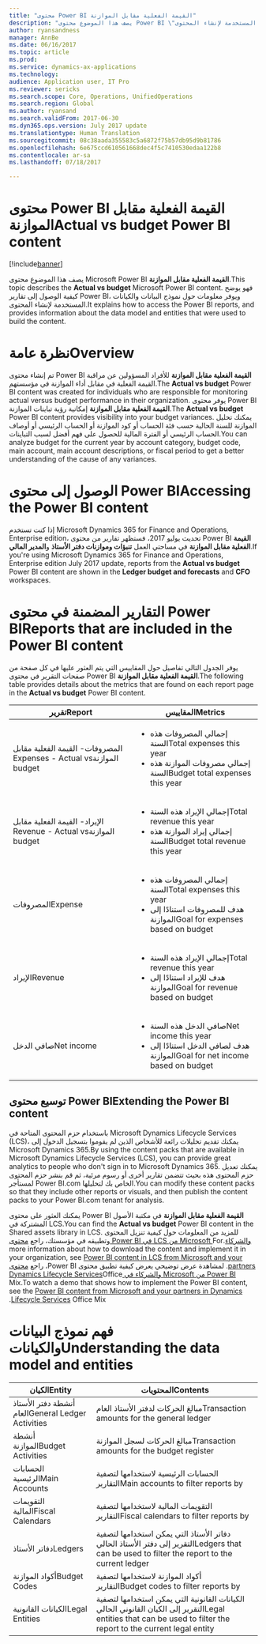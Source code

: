```yaml
---
title: "محتوى Power BI القيمة الفعلية مقابل الموازنة"
description: "يصف هذا الموضوع محتوى Power BI \"القيمة الفعلية مقابل الموازنة‬\". وتوضح هذه المقالة كيفية الوصول إلى التقارير التي تم تضمينها في المحتوى، وتوفر معلومات حول نموذج البيانات والكيانات المستخدمة لإنشاء المحتوى."
author: ryansandness
manager: AnnBe
ms.date: 06/16/2017
ms.topic: article
ms.prod: 
ms.service: dynamics-ax-applications
ms.technology: 
audience: Application user, IT Pro
ms.reviewer: sericks
ms.search.scope: Core, Operations, UnifiedOperations
ms.search.region: Global
ms.author: ryansand
ms.search.validFrom: 2017-06-30
ms.dyn365.ops.version: July 2017 update
ms.translationtype: Human Translation
ms.sourcegitcommit: 08c38aada355583c5a6872f75b57db95d9b81786
ms.openlocfilehash: 6e675ccd610561668dec4f5c7410530edaa122b8
ms.contentlocale: ar-sa
ms.lasthandoff: 07/18/2017

---
```


# <a name="actual-vs-budget-power-bi-content"></a><span data-ttu-id="e21b7-104">محتوى Power BI القيمة الفعلية مقابل الموازنة</span><span class="sxs-lookup"><span data-stu-id="e21b7-104">Actual vs budget Power BI content</span></span>

[!include[banner](../includes/banner.md)]


<span data-ttu-id="e21b7-105">يصف هذا الموضوع محتوى Microsoft Power BI **القيمة الفعلية مقابل الموازنة‬**.</span><span class="sxs-lookup"><span data-stu-id="e21b7-105">This topic describes the **Actual vs budget** Microsoft Power BI content.</span></span> <span data-ttu-id="e21b7-106">فهو يوضح كيفية الوصول إلى تقارير Power BI، ويوفر معلومات حول نموذج البيانات والكيانات المستخدمة لإنشاء المحتوى.</span><span class="sxs-lookup"><span data-stu-id="e21b7-106">It explains how to access the Power BI reports, and provides information about the data model and entities that were used to build the content.</span></span> 

# <a name="overview"></a><span data-ttu-id="e21b7-107">نظرة عامة</span><span class="sxs-lookup"><span data-stu-id="e21b7-107">Overview</span></span>

<span data-ttu-id="e21b7-108">تم إنشاء محتوى Power BI **القيمة الفعلية مقابل الموازنة** للأفراد المسؤولين عن مراقبة القيمة الفعلية في مقابل أداء الموازنة في مؤسستهم.</span><span class="sxs-lookup"><span data-stu-id="e21b7-108">The **Actual vs budget** Power BI content was created for individuals who are responsible for monitoring actual versus budget performance in their organization.</span></span> <span data-ttu-id="e21b7-109">يوفر محتوى Power BI **القيمة الفعلية مقابل الموازنة** إمكانية رؤية تباينات الموازنة.</span><span class="sxs-lookup"><span data-stu-id="e21b7-109">The **Actual vs budget** Power BI content provides visibility into your budget variances.</span></span> <span data-ttu-id="e21b7-110">يمكنك تحليل الموازنة للسنة الحالية حسب فئة الحساب أو كود الموازنة أو الحساب الرئيسي أو أوصاف الحساب الرئيسي أو الفترة المالية للحصول على فهم أفضل لسبب التباينات.</span><span class="sxs-lookup"><span data-stu-id="e21b7-110">You can analyze budget for the current year by account category, budget code, main account, main account descriptions, or fiscal period to get a better understanding of the cause of any variances.</span></span> 

# <a name="accessing-the-power-bi-content"></a><span data-ttu-id="e21b7-111">الوصول إلى محتوى Power BI</span><span class="sxs-lookup"><span data-stu-id="e21b7-111">Accessing the Power BI content</span></span>
<span data-ttu-id="e21b7-112">إذا كنت تستخدم Microsoft Dynamics 365 for Finance and Operations, Enterprise edition، تحديث يوليو 2017، فستظهر تقارير من محتوى Power BI **القيمة الفعلية مقابل الموازنة** في مساحتي العمل **تنبؤات وموازنات دفتر الأستاذ** و**المدير المالي**.</span><span class="sxs-lookup"><span data-stu-id="e21b7-112">If you're using Microsoft Dynamics 365 for Finance and Operations, Enterprise edition July 2017 update, reports from the **Actual vs budget** Power BI content are shown in the **Ledger budget and forecasts** and **CFO** workspaces.</span></span>

# <a name="reports-that-are-included-in-the-power-bi-content"></a><span data-ttu-id="e21b7-113">التقارير المضمنة في محتوى Power BI</span><span class="sxs-lookup"><span data-stu-id="e21b7-113">Reports that are included in the Power BI content</span></span>
<span data-ttu-id="e21b7-114">يوفر الجدول التالي تفاصيل حول المقاييس التي يتم العثور عليها في كل صفحة من صفحات التقرير في محتوى Power BI **القيمة الفعلية مقابل الموازنة‬**.</span><span class="sxs-lookup"><span data-stu-id="e21b7-114">The following table provides details about the metrics that are found on each report page in the **Actual vs budget** Power BI content.</span></span>

| <span data-ttu-id="e21b7-115">تقرير</span><span class="sxs-lookup"><span data-stu-id="e21b7-115">Report</span></span>                      | <span data-ttu-id="e21b7-116">المقاييس</span><span class="sxs-lookup"><span data-stu-id="e21b7-116">Metrics</span></span> |
|-----------------------------|---------|
| <span data-ttu-id="e21b7-117">المصروفات- ‏‫القيمة الفعلية مقابل الموازنة</span><span class="sxs-lookup"><span data-stu-id="e21b7-117">Expenses - Actual vs budget</span></span> | <ul><li><span data-ttu-id="e21b7-118">إجمالي المصروفات هذه السنة</span><span class="sxs-lookup"><span data-stu-id="e21b7-118">Total expenses this year</span></span></li><li><span data-ttu-id="e21b7-119">إجمالي مصروفات الموازنة هذه السنة</span><span class="sxs-lookup"><span data-stu-id="e21b7-119">Budget total expenses this year</span></span></li></ul> |
| <span data-ttu-id="e21b7-120">الإيراد- ‏‫القيمة الفعلية مقابل الموازنة</span><span class="sxs-lookup"><span data-stu-id="e21b7-120">Revenue - Actual vs budget</span></span>  | <ul><li><span data-ttu-id="e21b7-121">إجمالي الإيراد هذه السنة</span><span class="sxs-lookup"><span data-stu-id="e21b7-121">Total revenue this year</span></span></li><li><span data-ttu-id="e21b7-122">إجمالي إيراد الموازنة هذه السنة</span><span class="sxs-lookup"><span data-stu-id="e21b7-122">Budget total revenue this year</span></span></li><ul> |
| <span data-ttu-id="e21b7-123">المصروفات</span><span class="sxs-lookup"><span data-stu-id="e21b7-123">Expense</span></span>                     | <ul><li><span data-ttu-id="e21b7-124">إجمالي المصروفات هذه السنة</span><span class="sxs-lookup"><span data-stu-id="e21b7-124">Total expenses this year</span></span></li><li><span data-ttu-id="e21b7-125">هدف للمصروفات استنادًا إلى الموازنة</span><span class="sxs-lookup"><span data-stu-id="e21b7-125">Goal for expenses based on budget</span></span> </li><ul> |
| <span data-ttu-id="e21b7-126">الإيراد</span><span class="sxs-lookup"><span data-stu-id="e21b7-126">Revenue</span></span>                     | <ul><li><span data-ttu-id="e21b7-127">إجمالي الإيراد هذه السنة</span><span class="sxs-lookup"><span data-stu-id="e21b7-127">Total revenue this year</span></span></li><li><span data-ttu-id="e21b7-128">هدف للإيراد استنادًا إلى الموازنة</span><span class="sxs-lookup"><span data-stu-id="e21b7-128">Goal for revenue based on budget</span></span> </li><ul> |
| <span data-ttu-id="e21b7-129">صافي الدخل</span><span class="sxs-lookup"><span data-stu-id="e21b7-129">Net income</span></span>                  | <ul><li><span data-ttu-id="e21b7-130">صافي الدخل هذه السنة</span><span class="sxs-lookup"><span data-stu-id="e21b7-130">Net income this year</span></span></li><li><span data-ttu-id="e21b7-131">هدف لصافي الدخل استنادًا إلى الموازنة</span><span class="sxs-lookup"><span data-stu-id="e21b7-131">Goal for net income based on budget</span></span> </li><ul> |

## <a name="extending-the-power-bi-content"></a><span data-ttu-id="e21b7-132">توسيع محتوى Power BI</span><span class="sxs-lookup"><span data-stu-id="e21b7-132">Extending the Power BI content</span></span>
<span data-ttu-id="e21b7-133">باستخدام حزم المحتوى المتاحة في Microsoft Dynamics Lifecycle Services (LCS)، يمكنك تقديم تحليلات رائعة للأشخاص الذين لم يقوموا بتسجيل الدخول إلى Microsoft Dynamics 365.</span><span class="sxs-lookup"><span data-stu-id="e21b7-133">By using the content packs that are available in Microsoft Dynamics Lifecycle Services (LCS), you can provide great analytics to people who don't sign in to Microsoft Dynamics 365.</span></span> <span data-ttu-id="e21b7-134">يمكنك تعديل حزم المحتوى هذه بحيث تتضمن تقارير أخرى أو رسوم مرئية، ثم قم بنشر حزم المحتوى لمستأجر Power BI.com الخاص بك لتحليلها.</span><span class="sxs-lookup"><span data-stu-id="e21b7-134">You can modify these content packs so that they include other reports or visuals, and then publish the content packs to your Power BI.com tenant for analysis.</span></span> 

<span data-ttu-id="e21b7-135">يمكنك العثور على محتوى Power BI **القيمة الفعلية مقابل الموازنة** في مكتبة الأصول المشتركة في LCS.</span><span class="sxs-lookup"><span data-stu-id="e21b7-135">You can find the **Actual vs budget** Power BI content in the Shared assets library in LCS.</span></span> <span data-ttu-id="e21b7-136">للمزيد من المعلومات حول كيفية تنزيل المحتوى وتطبيقه في مؤسستك، راجع [محتوى Power BI في LCS من Microsoft والشركاء‬‏‫](power-bi-content-microsoft-partners.md).</span><span class="sxs-lookup"><span data-stu-id="e21b7-136">For more information about how to download the content and implement it in your organization, see [Power BI content in LCS from Microsoft and your partners](power-bi-content-microsoft-partners.md).</span></span> <span data-ttu-id="e21b7-137">لمشاهدة عرض توضيحي يعرض كيفية تطبيق محتوى Power BI، راجع [محتوى Power BI من Microsoft والشركاء في Dynamics Lifecycle Services](https://mix.office.com/watch/9puyb1b2xs1w)Office Mix.</span><span class="sxs-lookup"><span data-stu-id="e21b7-137">To watch a demo that shows how to implement the Power BI content, see the [Power BI content from Microsoft and your partners in Dynamics Lifecycle Services](https://mix.office.com/watch/9puyb1b2xs1w) Office Mix.</span></span>

# <a name="understanding-the-data-model-and-entities"></a><span data-ttu-id="e21b7-138">فهم نموذج البيانات والكيانات</span><span class="sxs-lookup"><span data-stu-id="e21b7-138">Understanding the data model and entities</span></span>

| <span data-ttu-id="e21b7-139">الكيان</span><span class="sxs-lookup"><span data-stu-id="e21b7-139">Entity</span></span>                    | <span data-ttu-id="e21b7-140">المحتويات</span><span class="sxs-lookup"><span data-stu-id="e21b7-140">Contents</span></span> |
|---------------------------|----------|
| <span data-ttu-id="e21b7-141">أنشطة دفتر الأستاذ العام</span><span class="sxs-lookup"><span data-stu-id="e21b7-141">General Ledger Activities</span></span> | <span data-ttu-id="e21b7-142">مبالغ الحركات لدفتر الأستاذ العام</span><span class="sxs-lookup"><span data-stu-id="e21b7-142">Transaction amounts for the general ledger</span></span> |
| <span data-ttu-id="e21b7-143">أنشطة الموازنة</span><span class="sxs-lookup"><span data-stu-id="e21b7-143">Budget Activities</span></span>         | <span data-ttu-id="e21b7-144">مبالغ الحركات لسجل الموازنة</span><span class="sxs-lookup"><span data-stu-id="e21b7-144">Transaction amounts for the budget register</span></span> |
| <span data-ttu-id="e21b7-145">الحسابات الرئيسية</span><span class="sxs-lookup"><span data-stu-id="e21b7-145">Main Accounts</span></span>             | <span data-ttu-id="e21b7-146">الحسابات الرئيسية لاستخدامها لتصفية التقارير</span><span class="sxs-lookup"><span data-stu-id="e21b7-146">Main accounts to filter reports by</span></span> |
| <span data-ttu-id="e21b7-147">التقويمات المالية</span><span class="sxs-lookup"><span data-stu-id="e21b7-147">Fiscal Calendars</span></span>          | <span data-ttu-id="e21b7-148">التقويمات المالية لاستخدامها لتصفية التقارير</span><span class="sxs-lookup"><span data-stu-id="e21b7-148">Fiscal calendars to filter reports by</span></span> |
| <span data-ttu-id="e21b7-149">دفاتر الأستاذ</span><span class="sxs-lookup"><span data-stu-id="e21b7-149">Ledgers</span></span>                   | <span data-ttu-id="e21b7-150">دفاتر الأستاذ التي يمكن استخدامها لتصفية التقرير إلى دفتر الأستاذ الحالي</span><span class="sxs-lookup"><span data-stu-id="e21b7-150">Ledgers that can be used to filter the report to the current ledger</span></span> |
| <span data-ttu-id="e21b7-151">أكواد الموازنة</span><span class="sxs-lookup"><span data-stu-id="e21b7-151">Budget Codes</span></span>              | <span data-ttu-id="e21b7-152">أكواد الموازنة لاستخدامها لتصفية التقارير</span><span class="sxs-lookup"><span data-stu-id="e21b7-152">Budget codes to filter reports by</span></span> |
| <span data-ttu-id="e21b7-153">الكيانات القانونية</span><span class="sxs-lookup"><span data-stu-id="e21b7-153">Legal Entities</span></span>            | <span data-ttu-id="e21b7-154">الكيانات القانونية التي يمكن استخدامها لتصفية التقرير إلى الكيان القانوني الحالي</span><span class="sxs-lookup"><span data-stu-id="e21b7-154">Legal entities that can be used to filter the report to the current legal entity</span></span> |

